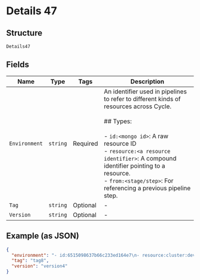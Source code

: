 
# Details 47

## Structure

`Details47`

## Fields

| Name | Type | Tags | Description |
|  --- | --- | --- | --- |
| `Environment` | `string` | Required | An identifier used in pipelines to refer to different kinds of resources across Cycle.<br><br>## Types:<br><br>- `id:<mongo id>`: A raw resource ID<br>- `resource:<a resource identifier>`: A compound identifier pointing to a resource.<br>- `from:<stage/step>`: For referencing a previous pipeline step. |
| `Tag` | `string` | Optional | - |
| `Version` | `string` | Optional | - |

## Example (as JSON)

```json
{
  "environment": "- id:6515098637b66c233ed164e7\n- resource:cluster:dev,env:demo,container:api\n- from:/image-create\n",
  "tag": "tag8",
  "version": "version4"
}
```

